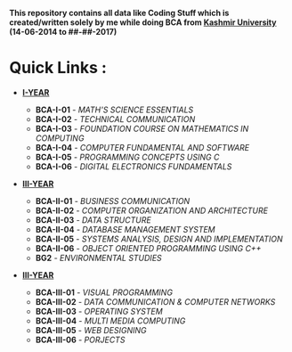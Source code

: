 **This repository contains all data like Coding Stuff which is created/written 
solely by me while doing BCA from [Kashmir University](https://www.kashmiruniversity.net "Visit Website") (14-06-2014 to ##-##-2017)**
# **Quick Links :**

+ **[I-YEAR](/I-year)**
    - **BCA-I-01** - _MATH'S SCIENCE ESSENTIALS_
    - **BCA-I-02** - _TECHNICAL COMMUNICATION_
    - **BCA-I-03** - _FOUNDATION COURSE ON MATHEMATICS IN COMPUTING_
    - **BCA-I-04** - _COMPUTER FUNDAMENTAL AND SOFTWARE_
    - **BCA-I-05** - _PROGRAMMING CONCEPTS USING C_
    - **BCA-I-06** - _DIGITAL ELECTRONICS FUNDAMENTALS_

+ **[III-YEAR](/II-year)**
    - **BCA-II-01** - _BUSINESS COMMUNICATION_
    - **BCA-II-02** - _COMPUTER ORGANIZATION AND ARCHITECTURE_
    - **BCA-II-03** - _DATA STRUCTURE_
    - **BCA-II-04** - _DATABASE MANAGEMENT SYSTEM_
    - **BCA-II-05** - _SYSTEMS ANALYSIS, DESIGN AND IMPLEMENTATION_
    - **BCA-II-06** - _OBJECT ORIENTED PROGRAMMING USING C++_
    - **BG2**       - _ENVIRONMENTAL STUDIES_
    
    
+ **[III-YEAR](/III-year)**
    - **BCA-III-01** - _VISUAL PROGRAMMING_
    - **BCA-III-02** - _DATA COMMUNICATION & COMPUTER NETWORKS_
    - **BCA-III-03** - _OPERATING SYSTEM_
    - **BCA-III-04** - _MULTI MEDIA COMPUTING_
    - **BCA-III-05** - _WEB DESIGNING_
    - **BCA-III-06** - _PORJECTS_
